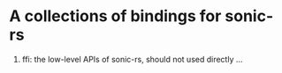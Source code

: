 # A collections of bindings for sonic-rs

1. ffi: the low-level APIs of sonic-rs, should not used directly
...